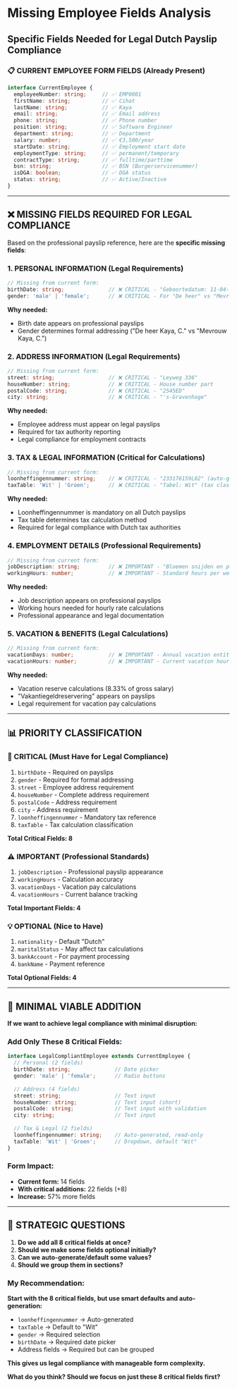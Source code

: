 # Missing Employee Fields Analysis
## Specific Fields Needed for Legal Dutch Payslip Compliance

### 📋 **CURRENT EMPLOYEE FORM FIELDS** (Already Present)
```typescript
interface CurrentEmployee {
  employeeNumber: string;     // ✅ EMP0001
  firstName: string;          // ✅ Cihat
  lastName: string;           // ✅ Kaya  
  email: string;              // ✅ Email address
  phone: string;              // ✅ Phone number
  position: string;           // ✅ Software Engineer
  department: string;         // ✅ Department
  salary: number;             // ✅ €3,500/year
  startDate: string;          // ✅ Employment start date
  employmentType: string;     // ✅ permanent/temporary
  contractType: string;       // ✅ fulltime/parttime
  bsn: string;                // ✅ BSN (Burgerservicenummer)
  isDGA: boolean;             // ✅ DGA status
  status: string;             // ✅ Active/Inactive
}
```

---

## ❌ **MISSING FIELDS REQUIRED FOR LEGAL COMPLIANCE**

Based on the professional payslip reference, here are the **specific missing fields**:

### **1. PERSONAL INFORMATION (Legal Requirements)**

```typescript
// Missing from current form:
birthDate: string;              // ❌ CRITICAL - "Geboortedatum: 11-04-1994"
gender: 'male' | 'female';      // ❌ CRITICAL - For "De heer" vs "Mevrouw" addressing
```

**Why needed:**
- Birth date appears on professional payslips
- Gender determines formal addressing ("De heer Kaya, C." vs "Mevrouw Kaya, C.")

### **2. ADDRESS INFORMATION (Legal Requirements)**

```typescript
// Missing from current form:
street: string;                 // ❌ CRITICAL - "Leyweg 336"
houseNumber: string;            // ❌ CRITICAL - House number part
postalCode: string;             // ❌ CRITICAL - "2545ED"
city: string;                   // ❌ CRITICAL - "'s-Gravenhage"
```

**Why needed:**
- Employee address must appear on legal payslips
- Required for tax authority reporting
- Legal compliance for employment contracts

### **3. TAX & LEGAL INFORMATION (Critical for Calculations)**

```typescript
// Missing from current form:
loonheffingennummer: string;    // ❌ CRITICAL - "233176159L02" (auto-generated)
taxTable: 'Wit' | 'Groen';      // ❌ CRITICAL - "Tabel: Wit" (tax classification)
```

**Why needed:**
- Loonheffingennummer is mandatory on all Dutch payslips
- Tax table determines tax calculation method
- Required for legal compliance with Dutch tax authorities

### **4. EMPLOYMENT DETAILS (Professional Requirements)**

```typescript
// Missing from current form:
jobDescription: string;         // ❌ IMPORTANT - "Bloemen snijden en potten" (detailed job)
workingHours: number;           // ❌ IMPORTANT - Standard hours per week
```

**Why needed:**
- Job description appears on professional payslips
- Working hours needed for hourly rate calculations
- Professional appearance and legal documentation

### **5. VACATION & BENEFITS (Legal Calculations)**

```typescript
// Missing from current form:
vacationDays: number;           // ❌ IMPORTANT - Annual vacation entitlement
vacationHours: number;          // ❌ IMPORTANT - Current vacation hour balance
```

**Why needed:**
- Vacation reserve calculations (8.33% of gross salary)
- "Vakantiegeldreservering" appears on payslips
- Legal requirement for vacation pay calculations

---

## 📊 **PRIORITY CLASSIFICATION**

### **🚨 CRITICAL (Must Have for Legal Compliance)**
1. `birthDate` - Required on payslips
2. `gender` - Required for formal addressing
3. `street` - Employee address requirement
4. `houseNumber` - Complete address requirement
5. `postalCode` - Address requirement
6. `city` - Address requirement
7. `loonheffingennummer` - Mandatory tax reference
8. `taxTable` - Tax calculation classification

**Total Critical Fields: 8**

### **⚠️ IMPORTANT (Professional Standards)**
1. `jobDescription` - Professional payslip appearance
2. `workingHours` - Calculation accuracy
3. `vacationDays` - Vacation pay calculations
4. `vacationHours` - Current balance tracking

**Total Important Fields: 4**

### **💡 OPTIONAL (Nice to Have)**
1. `nationality` - Default "Dutch"
2. `maritalStatus` - May affect tax calculations
3. `bankAccount` - For payment processing
4. `bankName` - Payment reference

**Total Optional Fields: 4**

---

## 🎯 **MINIMAL VIABLE ADDITION**

**If we want to achieve legal compliance with minimal disruption:**

### **Add Only These 8 Critical Fields:**
```typescript
interface LegalCompliantEmployee extends CurrentEmployee {
  // Personal (2 fields)
  birthDate: string;              // Date picker
  gender: 'male' | 'female';      // Radio buttons
  
  // Address (4 fields)  
  street: string;                 // Text input
  houseNumber: string;            // Text input (short)
  postalCode: string;             // Text input with validation
  city: string;                   // Text input
  
  // Tax & Legal (2 fields)
  loonheffingennummer: string;    // Auto-generated, read-only
  taxTable: 'Wit' | 'Groen';      // Dropdown, default "Wit"
}
```

### **Form Impact:**
- **Current form:** 14 fields
- **With critical additions:** 22 fields (+8)
- **Increase:** 57% more fields

---

## 💭 **STRATEGIC QUESTIONS**

1. **Do we add all 8 critical fields at once?**
2. **Should we make some fields optional initially?**
3. **Can we auto-generate/default some values?**
4. **Should we group them in sections?**

### **My Recommendation:**
**Start with the 8 critical fields, but use smart defaults and auto-generation:**

- `loonheffingennummer` → Auto-generated
- `taxTable` → Default to "Wit"
- `gender` → Required selection
- `birthDate` → Required date picker
- Address fields → Required but can be grouped

**This gives us legal compliance with manageable form complexity.**

**What do you think? Should we focus on just these 8 critical fields first?**

